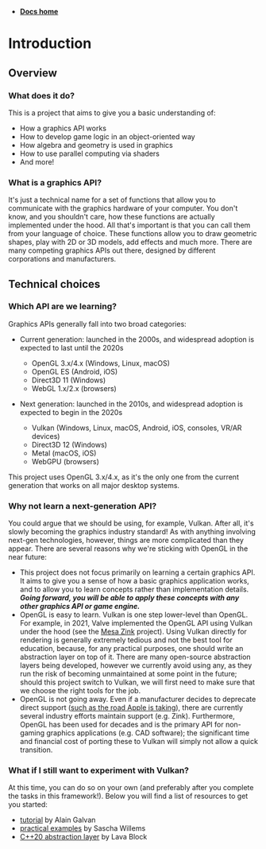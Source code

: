 -   **[Docs home](../home.md)**

# Introduction

## Overview

### What does it do?

This is a project that aims to give you a basic understanding of:

-   How a graphics API works
-   How to develop game logic in an object-oriented way
-   How algebra and geometry is used in graphics
-   How to use parallel computing via shaders
-   And more!


### What is a graphics API?

It's just a technical name for a set of functions that allow you to communicate with the graphics hardware of your computer. You don't know, and you shouldn't care, how these functions are actually implemented under the hood. All that's important is that you can call them from your language of choice. These functions allow you to draw geometric shapes, play with 2D or 3D models, add effects and much more. There are many competing graphics APIs out there, designed by different corporations and manufacturers.


## Technical choices

### Which API are we learning?

Graphics APIs generally fall into two broad categories:

-   Current generation: launched in the 2000s, and widespread adoption is expected to last until the 2020s
    -   OpenGL 3.x/4.x (Windows, Linux, macOS)
    -   OpenGL ES (Android, iOS)
    -   Direct3D 11 (Windows)
    -   WebGL 1.x/2.x (browsers)

-   Next generation: launched in the 2010s, and widespread adoption is expected to begin in the 2020s
    -   Vulkan (Windows, Linux, macOS, Android, iOS, consoles, VR/AR devices)
    -   Direct3D 12 (Windows)
    -   Metal (macOS, iOS)
    -   WebGPU (browsers)

This project uses OpenGL 3.x/4.x, as it's the only one from the current generation that works on all major desktop systems.


### Why not learn a next-generation API?

You could argue that we should be using, for example, Vulkan. After all, it's slowly becoming the graphics industry standard! As with anything involving next-gen technologies, however, things are more complicated than they appear. There are several reasons why we're sticking with OpenGL in the near future:

-   This project does not focus primarily on learning a certain graphics API. It aims to give you a sense of how a basic graphics application works, and to allow you to learn concepts rather than implementation details. ***Going forward, you will be able to apply these concepts with any other graphics API or game engine.***
-   OpenGL is easy to learn. Vulkan is one step lower-level than OpenGL. For example, in 2021, Valve implemented the OpenGL API using Vulkan under the hood (see the [Mesa Zink][ref-zink-article] project). Using Vulkan directly for rendering is generally extremely tedious and not the best tool for education, because, for any practical purposes, one should write an abstraction layer on top of it. There are many open-source abstraction layers being developed, however we currently avoid using any, as they run the risk of becoming unmaintained at some point in the future; should this project switch to Vulkan, we will first need to make sure that we choose the right tools for the job.
-   OpenGL is not going away. Even if a manufacturer decides to deprecate direct support ([such as the road Apple is taking][ref-apple-twitter]), there are currently several industry efforts maintain support (e.g. Zink). Furthermore, OpenGL has been used for decades and is the primary API for non-gaming graphics applications (e.g. CAD software); the significant time and financial cost of porting these to Vulkan will simply not allow a quick transition.


### What if I still want to experiment with Vulkan?

At this time, you can do so on your own (and preferably after you complete the tasks in this framework!). Below you will find a list of resources to get you started:

- [tutorial](https://github.com/alaingalvan/vulkan-seed) by Alain Galvan
- [practical examples](https://github.com/SaschaWillems/Vulkan) by Sascha Willems
- [C++20 abstraction layer](https://github.com/liblava/liblava) by Lava Block


[ref-zink-article]:         https://www.gamingonlinux.com/2020/11/valve-funds-open-source-developer-to-work-on-zink-the-opengl-on-vulkan-driver
[ref-apple-twitter]:        https://twitter.com/colincornaby/status/1275153748348682240
